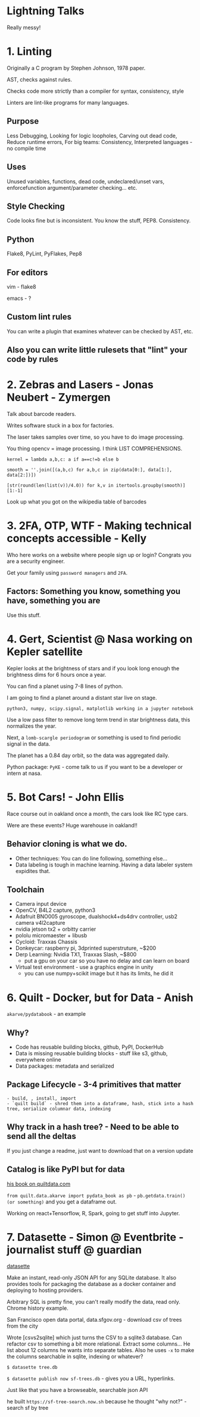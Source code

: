 # Lightning Talks

Really messy!


# 1. Linting

Originally a C program by Stephen Johnson, 1978 paper.

AST, checks against rules.

Checks code more strictly than a compiler for syntax, consistency, style

Linters are lint-like programs for many languages.


## Purpose

Less Debugging, Looking for logic loopholes, Carving out dead code, Reduce runtime errors, For big teams: Consistency, Interpreted languages - no compile time


## Uses

Unused variables, functions, dead code, undeclared/unset vars, enforcefunction argument/parameter checking... etc.


## Style Checking

Code looks fine but is inconsistent.  You know the stuff, PEP8.  Consistency.


## Python

Flake8, PyLint, PyFlakes, Pep8


## For editors

vim - flake8

emacs - ?


## Custom lint rules

You can write a plugin that examines whatever can be checked by AST, etc.


## Also you can write little rulesets that "lint" your code by rules


# 2. Zebras and Lasers - Jonas Neubert - Zymergen

Talk about barcode readers.

Writes software stuck in a box for factories.

The laser takes samples over time, so you have to do image processing.

You thing opencv = image processing. I think LIST COMPREHENSIONS.

`kernel = lambda a,b,c: a if a==c!=b else b`

`smooth = ''.join([(a,b,c) for a,b,c in zip(data[0:], data[1:], data[2:])])`

`[str(round(len(list(v))/4.0)) for k,v in itertools.groupby(smooth)][1:-1]`

Look up what you got on the wikipedia table of barcodes


# 3. 2FA, OTP, WTF - Making technical concepts accessible - Kelly

Who here works on a website where people sign up or login? Congrats you are a security engineer.

Get your family using `password managers` and `2FA`.

## Factors: Something you know, something you have, something you are

Use this stuff.


# 4. Gert, Scientist @ Nasa working on Kepler satellite

Kepler looks at the brightness of stars and if you look long enough the brightness dims for 6 hours once a year.

You can find a planet using 7-8 lines of python.

I am going to find a planet around a distant star live on stage.

`python3, numpy, scipy.signal, matplotlib working in a jupyter notebook`

Use a low pass filter to remove long term trend in star brightness data, this normalizes the year.

Next, a `lomb-scargle periodogram` or something is used to find periodic signal in the data.

The planet has a 0.84 day orbit, so the data was aggregated daily.

Python package: `PyKE` - come talk to us if you want to be a developer or intern at nasa.


# 5. Bot Cars! - John Ellis

Race course out in oakland once a month, the cars look like RC type cars.

Were are these events? Huge warehouse in oakland!!

## Behavior cloning is what we do. 

- Other techniques: You can do line following, something else...
- Data labeling is tough in machine learning. Having a data labeler system expidites that.

## Toolchain
- Camera input device
- OpenCV, B4L2 capture, python3
- Adafruit BNO005 gyroscope, dualshock4+ds4drv controller, usb2 camera v4l2capture
- nvidia jetson tx2 + orbitty carrier
- pololu micromaester + libusb
- Cycloid: Traxxas Chassis
- Donkeycar: raspberry pi, 3dprinted superstruture, ~$200
- Derp Learning: Nvidia TX1, Traxxas Slash, ~$800
    - put a gpu on your car so you have no delay and can learn on board
- Virtual test environment - use a graphics engine in unity
    - you can use numpy+scikit image but it has its limits, he did it
  

# 6. Quilt - Docker, but for Data - Anish 

`akarve/pydatabook` - an example

## Why?

- Code has reusable building blocks, github, PyPI, DockerHub
- Data is missing reusable building blocks - stuff like s3, github, everywhere online
- Data packages: metadata and serialized


## Package Lifecycle - 3-4 primitives that matter
    - build, , install, import
    - `quilt build` - shred them into a dataframe, hash, stick into a hash tree, serialize columnar data, indexing

## Why track in a hash tree? - Need to be able to send all the deltas

If you just change a readme, just want to download that on a version update


## Catalog is like PyPI but for data

[his book on quiltdata.com](http://quiltdata.com/package/akarve/pydata_book)

`from quilt.data.akarve import pydata_book as pb` - `pb.getdata.train() (or something)` and you get a dataframe out.

Working on react+Tensorflow, R, Spark, going to get stuff into Jupyter.


# 7. Datasette - Simon @ Eventbrite - journalist stuff @ guardian

[datasette](github.com/simonw/datasette/)

Make an instant, read-only JSON API for any SQLite database. It also provides tools for packaging the database as a docker container and deploying to hosting providers.

Arbitrary SQL is pretty fine, you can't really modify the data, read only. Chrome history example.

San Francisco open data portal, data.sfgov.org - download csv of trees from the city

Wrote [csvs2sqlite] which just turns the CSV to a sqlite3 database. Can refactor csv to something a bit more relational. Extract some columns... He list about 12 columns he wants into separate tables. Also he uses `-x` to make the columns searchable in sqlite, indexing or whatever?

`$ datasette tree.db`

`$ datasette publish now sf-trees.db` - gives you a URL, hyperlinks.

Just like that you have a browseable, searchable json API

he built `https://sf-tree-search.now.sh` because he thought "why not?" - search sf by tree

